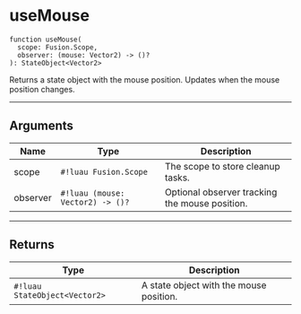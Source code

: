 <!-- This file was generated and is not intended for manual editing. -->
<!-- Run `lune run regen` to generate a fresh README. -->

# useMouse

```Luau
function useMouse(
  scope: Fusion.Scope,
  observer: (mouse: Vector2) -> ()?
): StateObject<Vector2>
```

Returns a state object with the mouse position. Updates when the mouse position changes.

---

## Arguments

| Name     | Type     | Description          |
| -------- | -------- | -------------------- |
| scope | `#!luau Fusion.Scope` | The scope to store cleanup tasks. |
| observer | `#!luau (mouse: Vector2) -> ()?` | Optional observer tracking the mouse position. |

---

## Returns

| Type     | Description                  |
| -------- | ---------------------------- |
| `#!luau StateObject<Vector2>` | A state object with the mouse position. |
